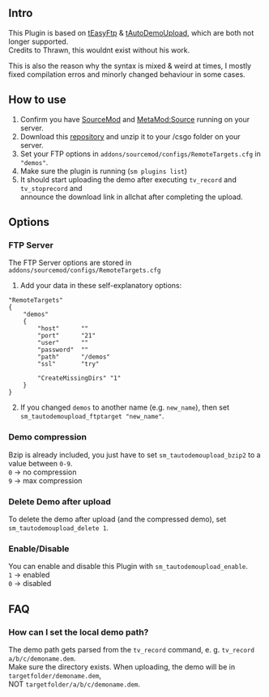 ## Intro
This Plugin is based on [tEasyFtp](https://forums.alliedmods.net/showthread.php?p=1629724) & [tAutoDemoUpload](https://forums.alliedmods.net/showthread.php?p=1517461), which are both not longer supported.  
Credits to Thrawn, this wouldnt exist without his work.

This is also the reason why the syntax is mixed & weird at times, I mostly fixed compilation erros and minorly changed behaviour in some cases.

## How to use
1. Confirm you have [SourceMod](https://www.sourcemod.net/downloads.php) and [MetaMod:Source](https://metamodsource.net/downloads.php) running on your server.
2. Download this [repository](https://github.com/MoritzLoewenstein/AutoDemoUpload/archive/master.zip) and unzip it to your /csgo folder on your server.
3. Set your FTP options in `addons/sourcemod/configs/RemoteTargets.cfg` in `"demos"`.
4. Make sure the plugin is running (`sm plugins list`)
5. It should start uploading the demo after executing `tv_record` and `tv_stoprecord` and  
   announce the download link in allchat after completing the upload.


## Options

### FTP Server
The FTP Server options are stored in `addons/sourcemod/configs/RemoteTargets.cfg`

1. Add your data in these self-explanatory options:
```
"RemoteTargets"
{
	"demos"
	{
		"host"		""
		"port"		"21"
		"user"		""
		"password"	""
		"path"		"/demos"
		"ssl"		"try"
		
		"CreateMissingDirs"	"1"
	}
}
```

2. If you changed `demos` to another name (e.g. `new_name`), then set `sm_tautodemoupload_ftptarget "new_name"`.

### Demo compression
Bzip is already included, you just have to set `sm_tautodemoupload_bzip2` to a value between `0-9`.  
`0` -> no compression  
`9` -> max compression

### Delete Demo after upload
To delete the demo after upload (and the compressed demo), set `sm_tautodemoupload_delete 1`.

### Enable/Disable
You can enable and disable this Plugin with `sm_tautodemoupload_enable`.  
`1` -> enabled  
`0` -> disabled

## FAQ

### How can I set the local demo path?
The demo path gets parsed from the `tv_record` command, e. g. `tv_record a/b/c/demoname.dem`.  
Make sure the directory exists. When uploading, the demo will be in `targetfolder/demoname.dem`,  
NOT `targetfolder/a/b/c/demoname.dem`.







